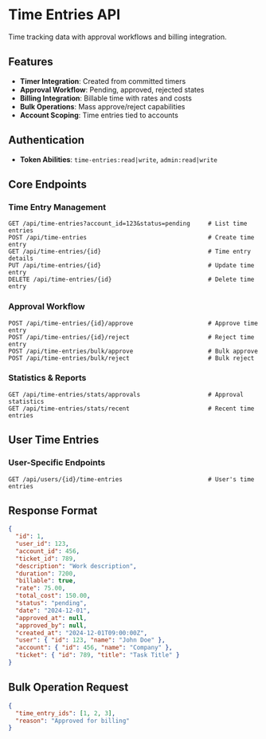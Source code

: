 # Time Entries API

Time tracking data with approval workflows and billing integration.

## Features
- **Timer Integration**: Created from committed timers
- **Approval Workflow**: Pending, approved, rejected states
- **Billing Integration**: Billable time with rates and costs
- **Bulk Operations**: Mass approve/reject capabilities
- **Account Scoping**: Time entries tied to accounts

## Authentication
- **Token Abilities**: `time-entries:read|write`, `admin:read|write`

## Core Endpoints

### Time Entry Management
```http
GET /api/time-entries?account_id=123&status=pending     # List time entries
POST /api/time-entries                                  # Create time entry
GET /api/time-entries/{id}                              # Time entry details
PUT /api/time-entries/{id}                              # Update time entry
DELETE /api/time-entries/{id}                           # Delete time entry
```

### Approval Workflow
```http
POST /api/time-entries/{id}/approve                     # Approve time entry
POST /api/time-entries/{id}/reject                      # Reject time entry
POST /api/time-entries/bulk/approve                     # Bulk approve
POST /api/time-entries/bulk/reject                      # Bulk reject
```

### Statistics & Reports
```http
GET /api/time-entries/stats/approvals                   # Approval statistics
GET /api/time-entries/stats/recent                      # Recent time entries
```

## User Time Entries

### User-Specific Endpoints
```http
GET /api/users/{id}/time-entries                        # User's time entries
```

## Response Format
```json
{
  "id": 1,
  "user_id": 123,
  "account_id": 456,
  "ticket_id": 789,
  "description": "Work description",
  "duration": 7200,
  "billable": true,
  "rate": 75.00,
  "total_cost": 150.00,
  "status": "pending",
  "date": "2024-12-01",
  "approved_at": null,
  "approved_by": null,
  "created_at": "2024-12-01T09:00:00Z",
  "user": { "id": 123, "name": "John Doe" },
  "account": { "id": 456, "name": "Company" },
  "ticket": { "id": 789, "title": "Task Title" }
}
```

## Bulk Operation Request
```json
{
  "time_entry_ids": [1, 2, 3],
  "reason": "Approved for billing"
}
```